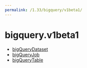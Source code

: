 ```yaml
---
permalink: /1.33/bigquery/v1beta1/
---
```


# bigquery.v1beta1



* [bigQueryDataset](bigQueryDataset.md)
* [bigQueryJob](bigQueryJob.md)
* [bigQueryTable](bigQueryTable.md)